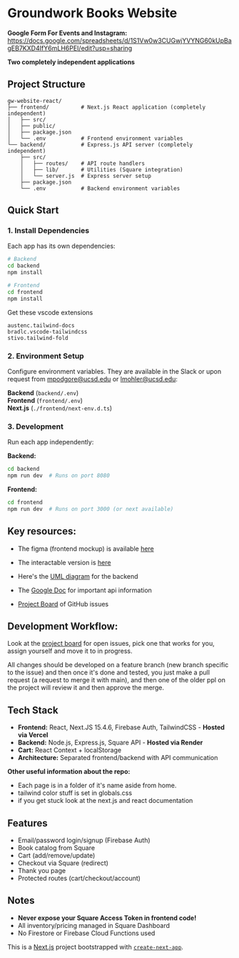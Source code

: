 # Groundwork Books Website

**Google Form For Events and Instagram:**
https://docs.google.com/spreadsheets/d/1S1Vw0w3CUGwjYVYNG60kUpBagEB7KXD4IfY6mLH6PEI/edit?usp=sharing


**Two completely independent applications**

## Project Structure

```
gw-website-react/
├── frontend/          # Next.js React application (completely independent)
│   ├── src/
│   ├── public/
│   ├── package.json
│   └── .env           # Frontend environment variables
└── backend/           # Express.js API server (completely independent)
    ├── src/
    │   ├── routes/    # API route handlers
    │   ├── lib/       # Utilities (Square integration)
    │   └── server.js  # Express server setup
    ├── package.json
    └── .env           # Backend environment variables
```

## Quick Start

### 1. Install Dependencies



Each app has its own dependencies:
```bash
# Backend
cd backend
npm install

# Frontend  
cd frontend
npm install
```
Get these vscode extensions

```
austenc.tailwind-docs
bradlc.vscode-tailwindcss
stivo.tailwind-fold
```
### 2. Environment Setup
Configure environment variables. They are available in the Slack or upon request from mpodgore@ucsd.edu or lmohler@ucsd.edu:

**Backend** (`backend/.env`)  
**Frontend** (`frontend/.env`)  
**Next.js** (`./frontend/next-env.d.ts`)

### 3. Development
Run each app independently:

**Backend:**
```bash
cd backend
npm run dev  # Runs on port 8080
```

**Frontend:**
```bash
cd frontend  
npm run dev  # Runs on port 3000 (or next available)
```

## Key resources:

- The figma (frontend mockup) is available [here](https://www.figma.com/design/Al34xSygT7JdXAEx5f4dCN/Groundworks-Website-Redesign---Adelina?node-id=1242-591&t=MRPcgBKGXxqGE7XO-1)
- The interactable version is [here](https://www.figma.com/proto/Al34xSygT7JdXAEx5f4dCN/Groundworks-Website-Redesign---Adelina?page-id=1242%3A591&node-id=1248-841&p=f&viewport=640%2C457%2C0.06&t=TLR5ffCjCBj7H6jy-1&scaling=scale-down&content-scaling=responsive&starting-point-node-id=1242%3A592)

- Here's the [UML diagram](https://lucid.app/lucidchart/289f0f0f-0f51-4941-9058-acae8b7a1fa6/edit?viewport_loc=-1419%2C-182%2C3728%2C1933%2C0_0&invitationId=inv_685847b7-897c-4279-9bb1-4733dbcaf95d) for the backend
- The [Google Doc](https://docs.google.com/document/d/1AeKpgdtLg-37bRi7_E3IqE8llGRSC2xY2aoAoLFohLA/edit?usp=sharing) for important api information
- [Project Board](https://github.com/orgs/Groundwork-Books/projects/2/views/1) of GitHub issues


## Development Workflow:
Look at the [project board](https://github.com/orgs/Groundwork-Books/projects/2/views/1) for open issues, pick one that works for you, assign yourself and move it to in progress.


All changes should be developed on a feature branch (new branch specific to the issue) and then once it's done and tested, you just make a pull request (a request to merge it with main), and then one of the older ppl on the project will review it and then approve the merge.


## Tech Stack
- **Frontend:** React, Next.JS 15.4.6, Firebase Auth, TailwindCSS - **Hosted via Vercel**
- **Backend:** Node.js, Express.js, Square API - **Hosted via Render**
- **Cart:** React Context + localStorage
- **Architecture:** Separated frontend/backend with API communication


**Other useful information about the repo:**

- Each page is in a folder of it's name aside from home.
- tailwind color stuff is set in globals.css
- if you get stuck look at the next.js and react documentation

## Features
- Email/password login/signup (Firebase Auth)
- Book catalog from Square
- Cart (add/remove/update)
- Checkout via Square (redirect)
- Thank you page
- Protected routes (cart/checkout/account)




## Notes
- **Never expose your Square Access Token in frontend code!**
- All inventory/pricing managed in Square Dashboard
- No Firestore or Firebase Cloud Functions used 

This is a [Next.js](https://nextjs.org) project bootstrapped with [`create-next-app`](https://nextjs.org/docs/app/api-reference/cli/create-next-app).



